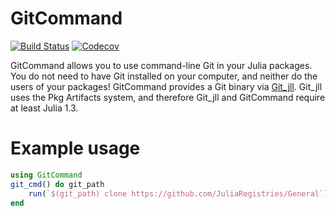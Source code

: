 # GitCommand

[![Build Status](https://travis-ci.com/bcbi/GitCommand.jl.svg?branch=master)](https://travis-ci.com/bcbi/GitCommand.jl)
[![Codecov](https://codecov.io/gh/bcbi/GitCommand.jl/branch/master/graph/badge.svg)](https://codecov.io/gh/bcbi/GitCommand.jl)

GitCommand allows you to use command-line Git in your Julia packages. You do
not need to have Git installed on your computer, and neither do the users of
your packages! GitCommand provides a Git binary via
[Git_jll](https://github.com/JuliaBinaryWrappers/Git_jll.jl).
Git_jll uses the Pkg Artifacts system, and therefore Git_jll and GitCommand
require at least Julia 1.3.

# Example usage

```julia
using GitCommand
git_cmd() do git_path
    run(`$(git_path) clone https://github.com/JuliaRegistries/General`)
end
```
